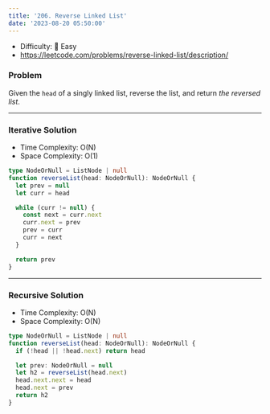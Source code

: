 ```yaml
---
title: '206. Reverse Linked List'
date: '2023-08-20 05:50:00'
---
```


- Difficulty: 🍰 Easy
- https://leetcode.com/problems/reverse-linked-list/description/

### Problem

Given the `head` of a singly linked list, reverse the list, and return _the reversed list_.

---

### Iterative Solution

- Time Complexity: O(N)
- Space Complexity: O(1)

```ts
type NodeOrNull = ListNode | null
function reverseList(head: NodeOrNull): NodeOrNull {
  let prev = null
  let curr = head

  while (curr != null) {
    const next = curr.next
    curr.next = prev
    prev = curr
    curr = next
  }

  return prev
}
```

---

### Recursive Solution

- Time Complexity: O(N)
- Space Complexity: O(N)

```ts
type NodeOrNull = ListNode | null
function reverseList(head: NodeOrNull): NodeOrNull {
  if (!head || !head.next) return head

  let prev: NodeOrNull = null
  let h2 = reverseList(head.next)
  head.next.next = head
  head.next = prev
  return h2
}
```
